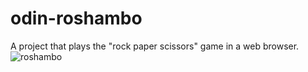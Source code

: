 # odin-roshambo
A project that plays the "rock paper scissors" game in a web browser.
![roshambo](https://github.com/batuyazici/odin-roshambo/assets/92368839/ffebf4ec-a982-4142-8d9d-51b810e62d6c)
